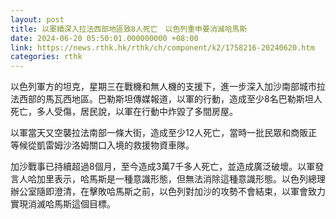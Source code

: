 ```yaml
---
layout: post
title: 以軍續深入拉法西部地區致8人死亡　以色列重申要消滅哈馬斯
date: 2024-06-20 05:50:01.000000000 +08:00
link: https://news.rthk.hk/rthk/ch/component/k2/1758216-20240620.htm
categories: rthk
---
```


以色列軍方的坦克，星期三在戰機和無人機的支援下，進一步深入加沙南部城市拉法西部的馬瓦西地區。巴勒斯坦傳媒報道，以軍的行動，造成至少8名巴勒斯坦人死亡，多人受傷，居民說，以軍在行動中炸毀了多間房屋。

以軍當天又空襲拉法南部一條大街，造成至少12人死亡，當時一批民眾和商販正等候從凱雷姆沙洛姆關口入境的救援物資車隊。

加沙戰事已持續超過8個月，至今造成3萬7千多人死亡，並造成廣泛破壞。以軍發言人哈加里表示，哈馬斯是一種意識形態，但無法消除這種意識形態。以色列總理辦公室隨即澄清，在擊敗哈馬斯之前，以色列對加沙的攻勢不會結束，以軍會致力實現消滅哈馬斯這個目標。
